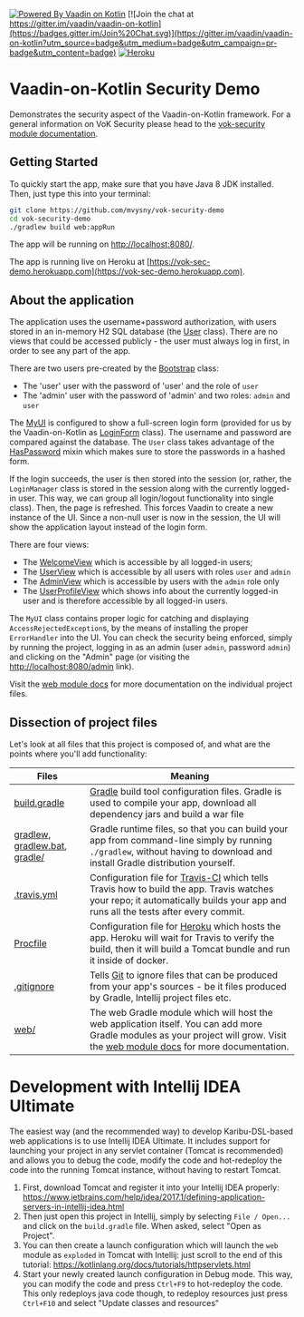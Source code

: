 [![Powered By Vaadin on Kotlin](http://vaadinonkotlin.eu/iconography/vok_badge.svg)](http://vaadinonkotlin.eu)
[![Join the chat at https://gitter.im/vaadin/vaadin-on-kotlin](https://badges.gitter.im/Join%20Chat.svg)](https://gitter.im/vaadin/vaadin-on-kotlin?utm_source=badge&utm_medium=badge&utm_campaign=pr-badge&utm_content=badge)
[![Heroku](https://heroku-badge.herokuapp.com/?app=vok-sec-demo&style=flat&svg=1)](https://vok-sec-demo.herokuapp.com/)

# Vaadin-on-Kotlin Security Demo

Demonstrates the security aspect of the Vaadin-on-Kotlin framework. For a general information on
VoK Security please head to the [vok-security module documentation](https://github.com/mvysny/vaadin-on-kotlin/blob/master/vok-security/README.md).

## Getting Started

To quickly start the app, make sure that you have Java 8 JDK installed. Then, just type this into your terminal:

```bash
git clone https://github.com/mvysny/vok-security-demo
cd vok-security-demo
./gradlew build web:appRun
```

The app will be running on [http://localhost:8080/](http://localhost:8080/).

The app is running live on Heroku at [https://vok-sec-demo.herokuapp.com](https://vok-sec-demo.herokuapp.com).

## About the application

The application uses the username+password authorization, with users stored in an in-memory H2 SQL database
(the [User](web/src/main/kotlin/com/example/vok/User.kt) class). There are no
views that could be accessed publicly - the user must always log in first, in order to see any part of the app.

There are two users pre-created by the [Bootstrap](web/src/main/kotlin/com/example/vok/Bootstrap.kt) class:

* The 'user' user with the password of 'user' and the role of `user`
* The 'admin' user with the password of 'admin' and two roles: `admin` and `user`

The [MyUI](web/src/main/kotlin/com/example/vok/MyUI.kt) is configured to show a full-screen
login form (provided for us by the Vaadin-on-Kotlin as [LoginForm](https://github.com/mvysny/vaadin-on-kotlin/blob/master/vok-util-vaadin8/src/main/kotlin/com/github/vok/framework/VokSecurity.kt) class).
The username and password are compared against the database. The `User` class takes advantage
of the [HasPassword](https://github.com/mvysny/vaadin-on-kotlin/blob/master/vok-security/src/main/kotlin/com/github/vok/security/simple/HasPassword.kt)
mixin which makes sure to store the passwords in a hashed form.

If the login succeeds, the user is then stored into the session (or, rather, the `LoginManager` class
is stored in the session along with the currently logged-in user. This way, we can group all
login/logout functionality into single class). Then, the page is refreshed. This forces Vaadin
to create a new instance of the UI. Since a non-null user is now in the session, the UI will show
the application layout instead of the login form.

There are four views:

* The [WelcomeView](web/src/main/kotlin/com/example/vok/WelcomeView.kt) which is accessible by all logged-in users;
* The [UserView](web/src/main/kotlin/com/example/vok/UserView.kt) which is accessible by all users with roles `user` and `admin`
* The [AdminView](web/src/main/kotlin/com/example/vok/AdminView.kt) which is accessible by users with the `admin` role only
* The [UserProfileView](web/src/main/kotlin/com/example/vok/UserProfileView.kt) which shows info about the currently logged-in user and is therefore accessible by
  all logged-in users.

The `MyUI` class contains proper logic for catching and displaying `AccessRejectedException`s, by the means
of installing the proper `ErrorHandler` into the UI. You can check the security being enforced, simply
by running the project, logging in as an admin (user `admin`, password `admin`) and clicking on the "Admin"
page (or visiting the [http://localhost:8080/admin](http://localhost:8080/admin) link).

Visit the [web module docs](web/) for more documentation on the individual project files.

## Dissection of project files

Let's look at all files that this project is composed of, and what are the points where you'll add functionality:

| Files | Meaning
| ----- | -------
| [build.gradle](build.gradle) | [Gradle](https://gradle.org/) build tool configuration files. Gradle is used to compile your app, download all dependency jars and build a war file
| [gradlew](gradlew), [gradlew.bat](gradlew.bat), [gradle/](gradle) | Gradle runtime files, so that you can build your app from command-line simply by running `./gradlew`, without having to download and install Gradle distribution yourself.
| [.travis.yml](.travis.yml) | Configuration file for [Travis-CI](http://travis-ci.org/) which tells Travis how to build the app. Travis watches your repo; it automatically builds your app and runs all the tests after every commit.
| [Procfile](Procfile) | Configuration file for [Heroku](https://www.heroku.com/) which hosts the app. Heroku will wait for Travis to verify the build, then it will build a Tomcat bundle and run it inside of docker.
| [.gitignore](.gitignore) | Tells [Git](https://git-scm.com/) to ignore files that can be produced from your app's sources - be it files produced by Gradle, Intellij project files etc.
| [web/](web/) | The web Gradle module which will host the web application itself. You can add more Gradle modules as your project will grow. Visit the [web module docs](web/) for more documentation.

# Development with Intellij IDEA Ultimate

The easiest way (and the recommended way) to develop Karibu-DSL-based web applications is to use Intellij IDEA Ultimate.
It includes support for launching your project in any servlet container (Tomcat is recommended)
and allows you to debug the code, modify the code and hot-redeploy the code into the running Tomcat
instance, without having to restart Tomcat.

1. First, download Tomcat and register it into your Intellij IDEA properly: https://www.jetbrains.com/help/idea/2017.1/defining-application-servers-in-intellij-idea.html
2. Then just open this project in Intellij, simply by selecting `File / Open...` and click on the
   `build.gradle` file. When asked, select "Open as Project".
2. You can then create a launch configuration which will launch the `web` module as `exploded` in Tomcat with Intellij: just
   scroll to the end of this tutorial: https://kotlinlang.org/docs/tutorials/httpservlets.html
3. Start your newly created launch configuration in Debug mode. This way, you can modify the code
   and press `Ctrl+F9` to hot-redeploy the code. This only redeploys java code though, to
   redeploy resources just press `Ctrl+F10` and select "Update classes and resources"
